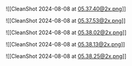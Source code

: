 ![[CleanShot 2024-08-08 at 05.37.40@2x.png]]


![[CleanShot 2024-08-08 at 05.37.53@2x.png]]


![[CleanShot 2024-08-08 at 05.38.02@2x.png]]


![[CleanShot 2024-08-08 at 05.38.13@2x.png]]


![[CleanShot 2024-08-08 at 05.38.25@2x.png]]